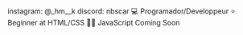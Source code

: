 instagram: @_hm__k
discord: nbscar
💻 Programador/Developpeur
⭐️ Beginner at HTML/CSS
👨‍💻 JavaScript Coming Soon
